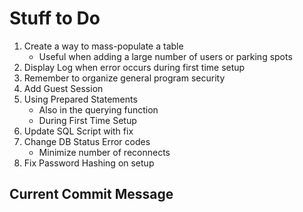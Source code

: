 # Stuff to Do

1. Create a way to mass-populate a table
    - Useful when adding a large number of users or parking spots
2. Display Log when error occurs during first time setup
3. Remember to organize general program security
4. Add Guest Session
5. Using Prepared Statements
    - Also in the querying function
    - During First Time Setup
6. Update SQL Script with fix
7. Change DB Status Error codes
    - Minimize number of reconnects
8. Fix Password Hashing on setup

## Current Commit Message
